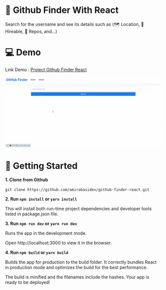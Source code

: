 # 📝 Github Finder With React
Search for the username and see its details such as (🗺 Location, 🏢 Hireable, 🧾 Repos, and...)

# 💻 Demo
Link Demo : [Project Github Finder React ](https://github-finder-devvv.netlify.app/)

![Perview Github Finder React](./src/assets/gif/github_finder.gif)

# 📎 Getting Started

**1. Clone from Github**

`git clone https://github.com/amirabasidev/github-finder-react.git`

**2. Run `npm install` or `yarn install`**

This will install both run-time project dependencies and developer tools listed in package.json file.

**3. Run `npm run dev` or `yarn run dev`**

Runs the app in the development mode.

Open http://localhost:3000 to view it in the browser.
      
**4. Run `npm build` or `yarn build`**

Builds the app for production to the build folder. It correctly bundles React in production mode and optimizes the build for the best performance.

The build is minified and the filenames include the hashes. Your app is ready to be deployed!

